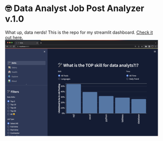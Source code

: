 # 🤓 Data Analyst Job Post Analyzer v.1.0
What up, data nerds! This is the repo for my streamlit dashboard. [Check it out here.](https://jobdata.streamlit.app/)
![dashboard](/images/dashboard.png)